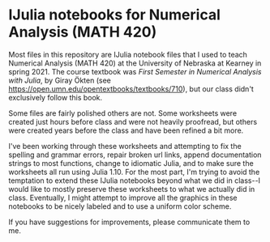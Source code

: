 # IJulia notebooks for Numerical Analysis (MATH 420)

Most files in this repository are IJulia notebook files that I used to teach Numerical Analysis (MATH 420) at the University of Nebraska at Kearney in spring 2021. The course textbook was _First Semester in Numerical Analysis with Julia_, by Giray Ökten (see https://open.umn.edu/opentextbooks/textbooks/710), but our class didn't exclusively follow this book.

Some files are fairly polished others are not. Some worksheets were created just hours before class and were not heavily proofread, but others were created years before the class and have been refined a bit more.

I've been working through these worksheets and attempting to fix the spelling and grammar errors, repair broken url links, append documentation strings to most functions, change to idiomatic Julia, and to make sure the worksheets all run using Julia 1.10. For the most part, I'm trying to avoid the temptation to extend these IJulia notebooks beyond what we did in class--I would like to mostly preserve these worksheets to what we actually did in class. Eventually, I might attempt to improve all the graphics in these notebooks to be nicely labeled and to use a uniform color scheme.

If you have suggestions for improvements, please communicate them to me.
